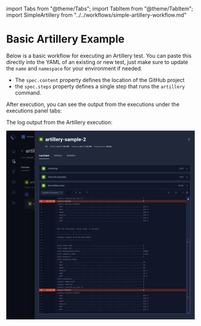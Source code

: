 import Tabs from "@theme/Tabs";
import TabItem from "@theme/TabItem";
import SimpleArtillery from "../../workflows/simple-artillery-workflow.md"

# Basic Artillery Example

Below is a basic workflow for executing an Artillery test. You can paste this directly into the YAML of an existing or new test, just make
sure to update the `name` and `namespace` for your environment if needed.

- The `spec.content` property defines the location of the GitHub project
- the `spec.steps` property defines a single step that runs the `artillery` command.

<SimpleArtillery/>

After execution, you can see the output from the executions under the executions panel tabs:

<Tabs>
<TabItem value="logs" label="Log Output" default>

The log output from the Artillery execution:

![Artillery Log Output](images/basic-artillery-log-output.png)

</TabItem>
</Tabs>
